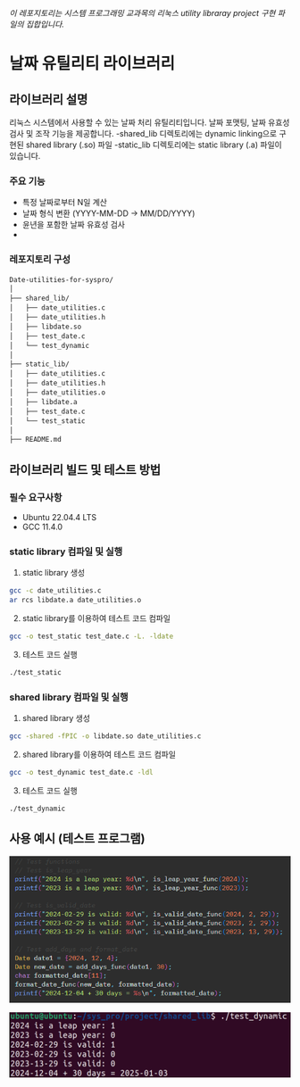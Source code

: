 *이 레포지토리는 시스템 프로그래밍 교과목의 리눅스 utility libraray project 구현 파일의 집합입니다.*

# 날짜 유틸리티 라이브러리

## 라이브러리 설명
리눅스 시스템에서 사용할 수 있는 날짜 처리 유틸리티입니다. 날짜 포맷팅, 날짜 유효성 검사 및 조작 기능을 제공합니다.
-shared_lib 디렉토리에는 dynamic linking으로 구현된 shared library (.so) 파일
-static_lib 디렉토리에는 static library (.a) 파일이 있습니다.

### 주요 기능
- 특정 날짜로부터 N일 계산
- 날짜 형식 변환 (YYYY-MM-DD → MM/DD/YYYY)
- 윤년을 포함한 날짜 유효성 검사
- 
### 레포지토리 구성
```bash
Date-utilities-for-syspro/
│
├── shared_lib/
│   ├── date_utilities.c
│   ├── date_utilities.h
│   ├── libdate.so
│   ├── test_date.c
│   └── test_dynamic
│
├── static_lib/
│   ├── date_utilities.c
│   ├── date_utilities.h
│   ├── date_utilities.o
│   ├── libdate.a
│   ├── test_date.c
│   └── test_static
│
├── README.md
```


## 라이브러리 빌드 및 테스트 방법
### 필수 요구사항
- Ubuntu 22.04.4 LTS
- GCC 11.4.0

### static library 컴파일 및 실행
1. static library 생성
```bash
gcc -c date_utilities.c
ar rcs libdate.a date_utilities.o
```
2. static library를 이용하여 테스트 코드 컴파일
```bash
gcc -o test_static test_date.c -L. -ldate
```
3. 테스트 코드 실행
```bash
./test_static
```

### shared library 컴파일 및 실행
1. shared library 생성
```bash
gcc -shared -fPIC -o libdate.so date_utilities.c
```
2. shared library를 이용하여 테스트 코드 컴파일
```bash
gcc -o test_dynamic test_date.c -ldl
```
3. 테스트 코드 실행
```bash
./test_dynamic
```

## 사용 예시 (테스트 프로그램)
![Program code](./examplecode.png)

![Output](./exampleoutput.png)
